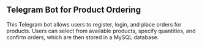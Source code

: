 ## Telegram Bot for Product Ordering
This Telegram bot allows users to register, login, and place orders for products. Users can select from available products, specify quantities, and confirm orders, which are then stored in a MySQL database.
